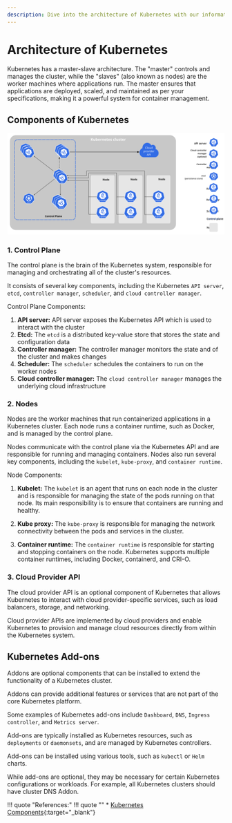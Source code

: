 ```yaml
---
description: Dive into the architecture of Kubernetes with our informative guide. Understand the inner workings and components that power container orchestration.
---
```


# Architecture of Kubernetes

Kubernetes has a master-slave architecture. The "master" controls and manages the cluster, while the "slaves" (also known as nodes) are the worker machines where applications run. The master ensures that applications are deployed, scaled, and maintained as per your specifications, making it a powerful system for container management.


## Components of Kubernetes

<p align="center">
    <img src="../../../assets/eks-course-images/kubernetes-overview-and-architecture/components-of-kubernetes.svg" alt="Components of Kubernetes" />
</p>

### 1. Control Plane

The control plane is the brain of the Kubernetes system, responsible for managing and orchestrating all of the cluster's resources.

It consists of several key components, including the Kubernetes `API server`, `etcd`, `controller manager`, `scheduler`, and `cloud controller manager`.

Control Plane Components:

1. **API server:** API server exposes the Kubernetes API which is used to interact with the cluster
2. **Etcd:** The `etcd` is a distributed key-value store that stores the state and configuration data
3. **Controller manager:** The controller manager monitors the state and of the cluster and makes changes
4. **Scheduler:** The `scheduler` schedules the containers to run on the worker nodes
5. **Cloud controller manager:** The `cloud controller manager` manages the underlying cloud infrastructure


### 2. Nodes

Nodes are the worker machines that run containerized applications in a Kubernetes cluster. Each node runs a container runtime, such as Docker, and is managed by the control plane. 

Nodes communicate with the control plane via the Kubernetes API and are responsible for running and managing containers. Nodes also run several key components, including the `kubelet`, `kube-proxy`, and `container runtime`.

Node Components:

1. **Kubelet:** The `kubelet` is an agent that runs on each node in the cluster and is responsible for managing the state of the pods running on that node. Its main responsibility is to ensure that containers are running and healthy.

2. **Kube proxy:** The `kube-proxy` is responsible for managing the network connectivity between the pods and services in the cluster.

3. **Container runtime:** The `container runtime` is responsible for starting and stopping containers on the node. Kubernetes supports multiple container runtimes, including Docker, containerd, and CRI-O.


### 3. Cloud Provider API

The cloud provider API is an optional component of Kubernetes that allows Kubernetes to interact with cloud provider-specific services, such as load balancers, storage, and networking. 

Cloud provider APIs are implemented by cloud providers and enable Kubernetes to provision and manage cloud resources directly from within the Kubernetes system.


## Kubernetes Add-ons

Addons are optional components that can be installed to extend the functionality of a Kubernetes cluster.

Addons can provide additional features or services that are not part of the core Kubernetes platform.

Some examples of Kubernetes add-ons include `Dashboard`, `DNS`, `Ingress controller`, and `Metrics server`.

Add-ons are typically installed as Kubernetes resources, such as `deployments` or `daemonsets`, and are managed by Kubernetes controllers.

Add-ons can be installed using various tools, such as `kubectl` or `Helm` charts.

While add-ons are optional, they may be necessary for certain Kubernetes configurations or workloads. For example, all Kubernetes clusters should have cluster DNS Addon.


!!! quote "References:"
    !!! quote ""
        * [Kubernetes Components]{:target="_blank"}



<!-- Hyperlinks -->
[Kubernetes Components]: https://kubernetes.io/docs/concepts/overview/components/